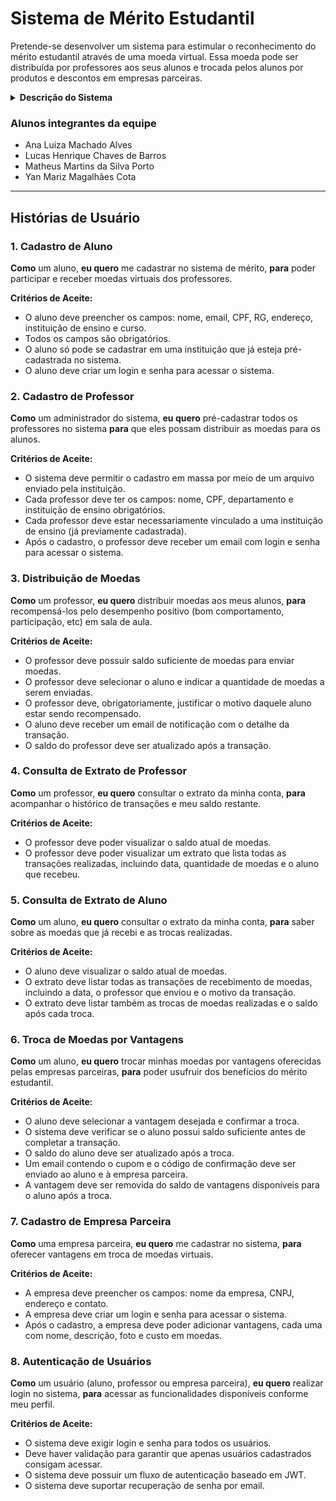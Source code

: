 # Sistema de Mérito Estudantil

Pretende-se desenvolver um sistema para estimular o reconhecimento do mérito estudantil através de uma moeda virtual. Essa moeda pode ser distribuída por professores aos seus alunos e trocada pelos alunos por produtos e descontos em empresas parceiras.

<details>
<summary><b>Descrição do Sistema</b></summary>

Os alunos que desejam ingressar no sistema de mérito devem realizar um cadastro, indicando nome, email, CPF, RG, Endereço, Instituição de Ensino e curso. As instituições participantes já estão pré-cadastradas no sistema, para que o aluno selecione.

Os professores já estarão pré-cadastrados no sistema (a instituição envia a lista no momento da parceria). Cada professor terá armazenado o seu nome, CPF e departamento que está vinculado. É necessário deixar explícito que ele faz parte de uma instituição.

A cada semestre, os professores recebe um total de mil moedas, que podem ser distribuídas aos seus alunos como forma de reconhecimento por bom comportamento, participação em aula, etcs. Esse total é acumulável no semestre (isto é, se o professor não distribuir todas as moedas num semestre, o total de 1.000 novas moedas será adicionado ao seu saldo corrente).

Para enviar moedas, o professor deve possuir saldo suficiente, indicando qual aluno deverá receber o montante, bem como o motivo pelo qual ele está sendo reconhecido (uma mensagem aberta, obrigatória).

Ao receber uma moeda, o aluno deve ser notificado por email. 

Professores e alunos devem ser capazes de consultar o extrato de sua conta, visualizando o total de moedas que ainda possui, bem como as transações que realizou (para o professor, o envio de moedas; para o aluno, recebimento ou troca de moedas).

Para trocar moedas, o aluno deve selecionar uma das vantagens cadastradas no sistema. Elas incluem, por exemplo: desconto em restaurantes da universidade, desconto de mensalidade, ou compra de materiais específicos.

Empresas que sejam realizar parceria também devem se cadastrar no sistema, incluindo as vantagens que deseja oferecer e o custo de cada uma dela (em moedas).

Para cadastrar uma vantagem, a empresa parceira deve adicionar também uma descrição e foto do produto.

Ao resgatar uma vantagem, o aluno deve ter o valor descontado do seu saldo. Um email de cupom deve ser enviado para que ele utilize na troca presencial. Um email também deve ser enviado ao parceiro, para que ele possa conferir a troca. Ambos os emails devem incluir um código gerado pelo sistema, a fim de facilitar o processo de conferência.

Por fim, alunos, professores e empresas parceiras precisam ter um login e uma senha cadastrados para acessar o sistema. Em todos os casos, um processo de autenticação é necessário para realização dos requisitos.

</details>


### Alunos integrantes da equipe
* Ana Luiza Machado Alves
* Lucas Henrique Chaves de Barros
* Matheus Martins da Silva Porto
* Yan Mariz Magalhães Cota

---

## Histórias de Usuário

### 1. Cadastro de Aluno
**Como** um aluno, **eu quero** me cadastrar no sistema de mérito, **para** poder participar e receber moedas virtuais dos professores.

**Critérios de Aceite:**
* O aluno deve preencher os campos: nome, email, CPF, RG, endereço, instituição de ensino e curso.
* Todos os campos são obrigatórios.
* O aluno só pode se cadastrar em uma instituição que já esteja pré-cadastrada no sistema.
* O aluno deve criar um login e senha para acessar o sistema.

### 2. Cadastro de Professor

**Como** um administrador do sistema, **eu quero** pré-cadastrar todos os professores no sistema **para** que eles possam distribuir as moedas para os alunos.

**Critérios de Aceite:**
* O sistema deve permitir o cadastro em massa por meio de um arquivo enviado pela instituição.
* Cada professor deve ter os campos: nome, CPF, departamento e instituição de ensino obrigatórios.
* Cada professor deve estar necessariamente vinculado a uma instituição de ensino (já previamente cadastrada).
* Após o cadastro, o professor deve receber um email com login e senha para acessar o sistema.

### 3. Distribuição de Moedas
**Como** um professor, **eu quero** distribuir moedas aos meus alunos, **para** recompensá-los pelo desempenho positivo (bom comportamento, participação, etc) em sala de aula.

**Critérios de Aceite:**
* O professor deve possuir saldo suficiente de moedas para enviar moedas.
* O professor deve selecionar o aluno e indicar a quantidade de moedas a serem enviadas.
* O professor deve, obrigatoriamente, justificar o motivo daquele aluno estar sendo recompensado.
* O aluno deve receber um email de notificação com o detalhe da transação.
* O saldo do professor deve ser atualizado após a transação.

### 4. Consulta de Extrato de Professor
**Como** um professor, **eu quero** consultar o extrato da minha conta, **para** acompanhar o histórico de transações e meu saldo restante.

**Critérios de Aceite:**

* O professor deve poder visualizar o saldo atual de moedas.
* O professor deve poder visualizar um extrato que lista todas as transações realizadas, incluindo data, quantidade de moedas e o aluno que recebeu.

### 5. Consulta de Extrato de Aluno
**Como** um aluno, **eu quero** consultar o extrato da minha conta, **para** saber sobre as moedas que já recebi e as trocas realizadas.

**Critérios de Aceite:**

* O aluno deve visualizar o saldo atual de moedas.
* O extrato deve listar todas as transações de recebimento de moedas, incluindo a data, o professor que enviou e o motivo da transação.
* O extrato deve listar também as trocas de moedas realizadas e o saldo após cada troca.

### 6. Troca de Moedas por Vantagens
**Como** um aluno, **eu quero** trocar minhas moedas por vantagens oferecidas pelas empresas parceiras, **para** poder usufruir dos benefícios do mérito estudantil.

**Critérios de Aceite:**

* O aluno deve selecionar a vantagem desejada e confirmar a troca.
* O sistema deve verificar se o aluno possui saldo suficiente antes de completar a transação.
* O saldo do aluno deve ser atualizado após a troca.
* Um email contendo o cupom e o código de confirmação deve ser enviado ao aluno e à empresa parceira.
* A vantagem deve ser removida do saldo de vantagens disponíveis para o aluno após a troca.

### 7. Cadastro de Empresa Parceira
**Como** uma empresa parceira, **eu quero** me cadastrar no sistema, **para** oferecer vantagens em troca de moedas virtuais.

**Critérios de Aceite:**

* A empresa deve preencher os campos: nome da empresa, CNPJ, endereço e contato.
* A empresa deve criar um login e senha para acessar o sistema.
* Após o cadastro, a empresa deve poder adicionar vantagens, cada uma com nome, descrição, foto e custo em moedas.

### 8. Autenticação de Usuários
**Como** um usuário (aluno, professor ou empresa parceira), **eu quero** realizar login no sistema, **para** acessar as funcionalidades disponíveis conforme meu perfil.

**Critérios de Aceite:**

* O sistema deve exigir login e senha para todos os usuários.
* Deve haver validação para garantir que apenas usuários cadastrados consigam acessar.
* O sistema deve possuir um fluxo de autenticação baseado em JWT.
* O sistema deve suportar recuperação de senha por email.